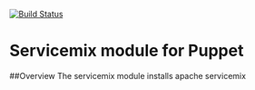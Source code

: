 [![Build Status](https://travis-ci.org/mayn/puppet-servicemix.svg)](https://travis-ci.org/mayn/puppet-servicemix)
# Servicemix module for Puppet

##Overview
The servicemix module installs apache servicemix
